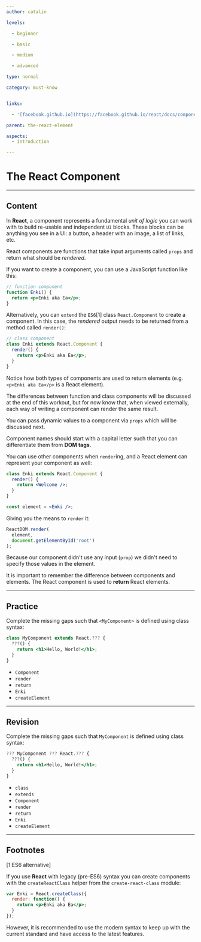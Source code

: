 ```yaml
---
author: catalin

levels:

  - beginner

  - basic

  - medium

  - advanced

type: normal

category: must-know


links:

  - '[facebook.github.io](https://facebook.github.io/react/docs/components-and-props.html){website}'

parent: the-react-element

aspects:
  - introduction

---
```


# The React Component

---
## Content

In **React**, a component represents a fundamental *unit of logic* you can work with to build re-usable and independent `UI` blocks. These blocks can be anything you see in a UI: a button, a header with an image, a list of links, etc.

React components are functions that take input arguments called `props` and return what should be *rendered*. 

If you want to create a component, you can use a JavaScript function like this:

```jsx
// function component
function Enki() {
  return <p>Enki aka Ea</p>;
}
```

Alternatively, you can `extend` the `ES6`[1] class `React.Component` to create a component. In this case, the *rendered* output needs to be returned from a method called `render()`:

```jsx
// class component
class Enki extends React.Component {
  render() {
    return <p>Enki aka Ea</p>;
  }
}
```

Notice how both types of components are used to return elements (e.g. `<p>Enki aka Ea</p>` is a React element).

The differences between function and class components will be discussed at the end of this workout, but for now know that, when viewed externally, each way of writing a component can render the same result.

You can pass dynamic values to a component via `props` which will be discussed next. 

Component names should start with a capital letter such that you can differentiate them from **DOM tags**.

You can use other components when `render`ing, and a React element can represent your component as well:

```jsx
class Enki extends React.Component {
  render() {
    return <Welcome />;
  }
}

const element = <Enki />;
```

Giving you the means to `render` it:

```jsx
ReactDOM.render(
  element,
  document.getElementById('root')
);
```
Because our component didn't use any input (`prop`) we didn't need to specify those values in the element.

It is important to remember the difference between components and elements. The React component is used to **return** React elements.

---
## Practice

Complete the missing gaps such that `<MyComponent>` is defined using class syntax:

```jsx
class MyComponent extends React.??? {
  ???() {
    return <h1>Hello, World!</h1>;
  }
}
```

* `Component`
* `render`
* `return`
* `Enki`
* `createElement`

---
## Revision

Complete the missing gaps such that `MyComponent` is defined using class syntax:

```jsx
??? MyComponent ??? React.??? {
  ???() {
    return <h1>Hello, World!</h1>;
  }
}
```

* `class`
* `extends`
* `Component`
* `render`
* `return`
* `Enki`
* `createElement`

---
## Footnotes
[1:ES6 alternative]

If you use **React** with legacy (pre-ES6) syntax you can create components with the `createReactClass` helper from the `create-react-class` module:

```jsx
var Enki = React.createClass({
  render: function() {
    return <p>Enki aka Ea</p>;
  }
});
```

However, it is recommended to use the modern syntax to keep up with the current standard and have access to the latest features.